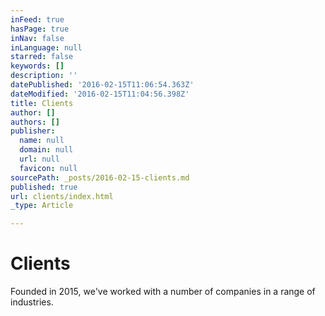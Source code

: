 ```yaml
---
inFeed: true
hasPage: true
inNav: false
inLanguage: null
starred: false
keywords: []
description: ''
datePublished: '2016-02-15T11:06:54.363Z'
dateModified: '2016-02-15T11:04:56.398Z'
title: Clients
author: []
authors: []
publisher:
  name: null
  domain: null
  url: null
  favicon: null
sourcePath: _posts/2016-02-15-clients.md
published: true
url: clients/index.html
_type: Article

---
```

# Clients

Founded in 2015, we've worked with a number of companies in a range of industries.